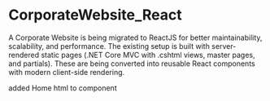 # CorporateWebsite_React
A Corporate Website is being migrated to ReactJS for better maintainability, scalability, and performance. The existing setup is built with server-rendered static pages (.NET Core MVC with .cshtml views, master pages, and partials). These are being converted into reusable React components with modern client-side rendering.

added Home html to component
